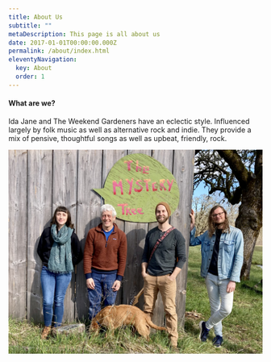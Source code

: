```yaml
---
title: About Us
subtitle: ""
metaDescription: This page is all about us
date: 2017-01-01T00:00:00.000Z
permalink: /about/index.html
eleventyNavigation:
  key: About
  order: 1
---
```

#### What are we?

Ida Jane and The Weekend Gardeners have an eclectic style. Influenced largely by folk music as well as alternative rock and indie. They provide a mix of pensive, thoughtful songs as well as upbeat, friendly, rock.

![Band group photo with dog in frame.](/static/img/img_9033.jpeg "Band Group Photo With Dog")